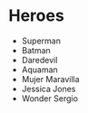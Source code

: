 # Heroes

* Superman
* Batman
* Daredevil
* Aquaman
* Mujer Maravilla
* Jessica Jones
* Wonder Sergio
